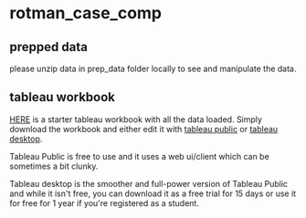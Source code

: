 # rotman_case_comp

## prepped data

please unzip data in prep_data folder locally to see and manipulate the data.

## tableau workbook

[HERE](https://public.tableau.com/app/profile/ahmed.khan1711/viz/rotman_case_comp) is a starter tableau workbook with all the data loaded. Simply download the workbook and either edit it with [tableau public](https://public.tableau.com/app/discover) or [tableau desktop](https://www.tableau.com/products/desktop). 

Tableau Public is free to use and it uses a web ui/client which can be sometimes a bit clunky.

Tableau desktop is the smoother and full-power version of Tableau Public and while it isn't free, you can download it as a free trial for 15 days or use it for free for 1 year if you're registered as a student.